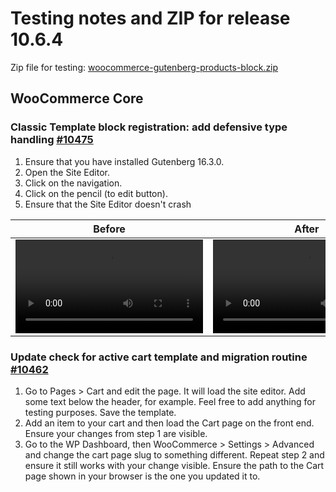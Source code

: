# Testing notes and ZIP for release 10.6.4

Zip file for testing: [woocommerce-gutenberg-products-block.zip](https://github.com/woocommerce/woocommerce-blocks/files/12262069/woocommerce-gutenberg-products-block.zip)

## WooCommerce Core

### Classic Template block registration: add defensive type handling [#10475](https://github.com/woocommerce/woocommerce-blocks/pull/10475)

1. Ensure that you have installed Gutenberg 16.3.0.
2. Open the Site Editor.
3. Click on the navigation.
4. Click on the pencil (to edit button).
5. Ensure that the Site Editor doesn't crash

| Before | After |
|--------|--------|
| <video src=https://github.com/woocommerce/woocommerce-blocks/assets/4463174/86ce276e-e372-40e1-8142-cfde84e32bd6 /> | <video src=https://github.com/woocommerce/woocommerce-blocks/assets/4463174/e655eab3-6339-47c9-8447-d9b06c55b795/>  |

### Update check for active cart template and migration routine [#10462](https://github.com/woocommerce/woocommerce-blocks/pull/10462)

1. Go to Pages > Cart and edit the page. It will load the site editor. Add some text below the header, for example. Feel free to add anything for testing purposes. Save the template.
2. Add an item to your cart and then load the Cart page on the front end. Ensure your changes from step 1 are visible.
3. Go to the WP Dashboard, then WooCommerce > Settings > Advanced and change the cart page slug to something different. Repeat step 2 and ensure it still works with your change visible. Ensure the path to the Cart page shown in your browser is the one you updated it to.
